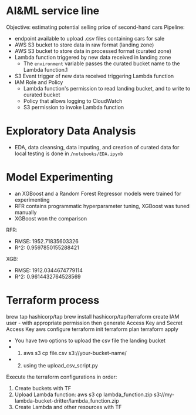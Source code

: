 # AI&ML service line
Objective: estimating potential selling price of second-hand cars
Pipeline:
- endpoint available to upload .csv files containing cars for sale
- AWS S3 bucket to store data in raw format (landing zone)
- AWS S3 bucket to store data in processed format (curated zone)
- Lambda function triggered by new data received in landing zone
  - The `environment` variable passes the curated bucket name to the Lambda function.1
- S3 Event trigger of new data received triggering Lambda function
- IAM Role and Policy
  - Lambda function's permission to read landing bucket, and to write to curated bucket
  - Policy that allows logging to CloudWatch
  - S3 permission to invoke Lambda function

# Exploratory Data Analysis
- EDA, data cleansing, data imputing, and creation of curated data for local testing is done in `/notebooks/EDA.ipynb`

# Model Experimenting
- an XGBoost and a Random Forest Regressor models were trained for experimenting
- RFR contains programmatic hyperparameter tuning, XGBoost was tuned manually
- XGBoost won the comparison

RFR:
- RMSE: 1952.71835603326
- R^2: 0.9597850155288421

XGB:
- RMSE: 1912.0344674779114
- R^2: 0.9614432764528569

# Terraform process
brew tap hashicorp/tap
brew install hashicorp/tap/terraform
create IAM user - with appropriate permission then generate Access Key and Secret Access Key
aws configure
terraform init
terraform plan
terraform apply

- You have two options to upload the csv file the landing bucket
- 1. aws s3 cp file.csv s3://your-bucket-name/
- 2. using the upload_csv_script.py

Execute the terraform configurations in order:
1. Create buckets with TF
2. Upload Lambda function:
aws s3 cp lambda_function.zip s3://my-lambda-bucket-dritter/lambda_function.zip
3. Create Lambda and other resources with TF